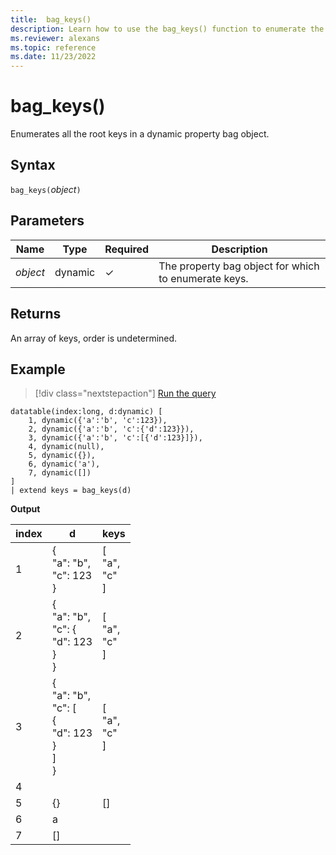 ```yaml
---
title:  bag_keys()
description: Learn how to use the bag_keys() function to enumerate the root keys in a dynamic property bag object.
ms.reviewer: alexans
ms.topic: reference
ms.date: 11/23/2022
---
```

# bag_keys()

Enumerates all the root keys in a dynamic property bag object.

## Syntax

`bag_keys(`*object*`)`

## Parameters

| Name | Type | Required | Description |
| -- | -- | -- | -- |
| *object* | dynamic | &check; | The property bag object for which to enumerate keys. |

## Returns

An array of keys, order is undetermined.

## Example

> [!div class="nextstepaction"]
> <a href="https://dataexplorer.azure.com/clusters/help/databases/Samples?query=H4sIAAAAAAAAA3XMSwrDIBCA4b2nmN0ouEnSBwg9iUjRjIRQaxdNICHt3WvzqN1kZjP8fAzZLq0LnreR/KDCIzYSSNEY7b2tBWgGaYrUlsIntKjQoQSsURVl9RYSZlTuoQlpkYnOstqT+kfNZg/Zxj6EtR7/PmzylFt6usZzjtoIZtgL/ND5SHDz4xMu4Gxz/Z6cxAfYZXgQDQEAAA==" target="_blank">Run the query</a>

```kusto
datatable(index:long, d:dynamic) [
    1, dynamic({'a':'b', 'c':123}), 
    2, dynamic({'a':'b', 'c':{'d':123}}),
    3, dynamic({'a':'b', 'c':[{'d':123}]}),
    4, dynamic(null),
    5, dynamic({}),
    6, dynamic('a'),
    7, dynamic([])
]
| extend keys = bag_keys(d)
```

**Output**

|index|d|keys|
|---|---|---|
|1|{<br>  "a": "b",<br>  "c": 123<br>}|[<br>  "a",<br>  "c"<br>]|
|2|{<br>  "a": "b",<br>  "c": {<br>    "d": 123<br>  }<br>}|[<br>  "a",<br>  "c"<br>]|
|3|{<br>  "a": "b",<br>  "c": [<br>    {<br>      "d": 123<br>    }<br>  ]<br>}|[<br>  "a",<br>  "c"<br>]|
|4|||
|5|{}|[]|
|6|a||
|7|[]||
